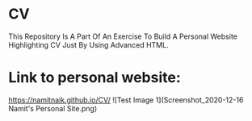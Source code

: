 # CV
This Repository Is A Part Of An Exercise To Build A Personal Website Highlighting CV Just By Using Advanced HTML.
# Link to personal website:
https://namitnaik.github.io/CV/
![Test Image 1](Screenshot_2020-12-16 Namit's Personal Site.png)
